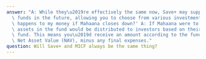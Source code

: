 ```yaml
---
answer: "A: While they\u2019re effectively the same now, Save+ may support multiple\
  \ funds in the future, allowing you to choose from various investment options. What\
  \ happens to my money if Mahaana closes down?' A: If Mahaana were to close, all\
  \ assets in the fund would be distributed to investors based on their share of the\
  \ fund. This means you\u2019d receive an amount according to the fund\u2019s current\
  \ Net Asset Value (NAV), minus any final expenses."
question: Will Save+ and MICF always be the same thing?
---
```

